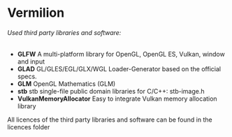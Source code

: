 # Vermilion

###### Used third party libraries and software:
* <b>GLFW</b> A multi-platform library for OpenGL, OpenGL ES, Vulkan, window and input
* <b>GLAD</b> GL/GLES/EGL/GLX/WGL Loader-Generator based on the official specs.
* <b>GLM</b> OpenGL Mathematics (GLM)
* <b>stb</b> stb single-file public domain libraries for C/C++: stb-image.h
* <b>VulkanMemoryAllocator</b> Easy to integrate Vulkan memory allocation library

All licences of the third party libraries and software can be found in the licences folder
